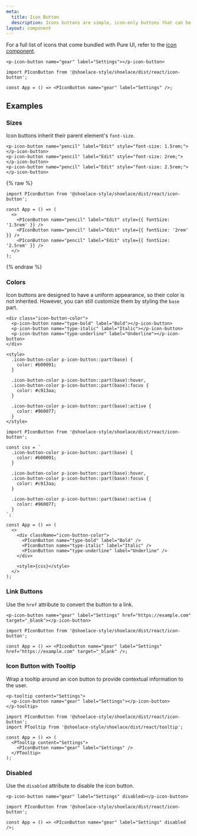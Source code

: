 ```yaml
---
meta:
  title: Icon Button
  description: Icons buttons are simple, icon-only buttons that can be used for actions and in toolbars.
layout: component
---
```


For a full list of icons that come bundled with Pure UI, refer to the [icon component](/components/icon).

```html:preview
<p-icon-button name="gear" label="Settings"></p-icon-button>
```

```jsx:react
import PIconButton from '@shoelace-style/shoelace/dist/react/icon-button';

const App = () => <PIconButton name="gear" label="Settings" />;
```

## Examples

### Sizes

Icon buttons inherit their parent element's `font-size`.

```html:preview
<p-icon-button name="pencil" label="Edit" style="font-size: 1.5rem;"></p-icon-button>
<p-icon-button name="pencil" label="Edit" style="font-size: 2rem;"></p-icon-button>
<p-icon-button name="pencil" label="Edit" style="font-size: 2.5rem;"></p-icon-button>
```

{% raw %}

```jsx:react
import PIconButton from '@shoelace-style/shoelace/dist/react/icon-button';

const App = () => (
  <>
    <PIconButton name="pencil" label="Edit" style={{ fontSize: '1.5rem' }} />
    <PIconButton name="pencil" label="Edit" style={{ fontSize: '2rem' }} />
    <PIconButton name="pencil" label="Edit" style={{ fontSize: '2.5rem' }} />
  </>
);
```

{% endraw %}

### Colors

Icon buttons are designed to have a uniform appearance, so their color is not inherited. However, you can still customize them by styling the `base` part.

```html:preview
<div class="icon-button-color">
  <p-icon-button name="type-bold" label="Bold"></p-icon-button>
  <p-icon-button name="type-italic" label="Italic"></p-icon-button>
  <p-icon-button name="type-underline" label="Underline"></p-icon-button>
</div>

<style>
  .icon-button-color p-icon-button::part(base) {
    color: #b00091;
  }

  .icon-button-color p-icon-button::part(base):hover,
  .icon-button-color p-icon-button::part(base):focus {
    color: #c913aa;
  }

  .icon-button-color p-icon-button::part(base):active {
    color: #960077;
  }
</style>
```

```jsx:react
import PIconButton from '@shoelace-style/shoelace/dist/react/icon-button';

const css = `
  .icon-button-color p-icon-button::part(base) {
    color: #b00091;
  }

  .icon-button-color p-icon-button::part(base):hover,
  .icon-button-color p-icon-button::part(base):focus {
    color: #c913aa;
  }

  .icon-button-color p-icon-button::part(base):active {
    color: #960077;
  }
`;

const App = () => (
  <>
    <div className="icon-button-color">
      <PIconButton name="type-bold" label="Bold" />
      <PIconButton name="type-italic" label="Italic" />
      <PIconButton name="type-underline" label="Underline" />
    </div>

    <style>{css}</style>
  </>
);
```

### Link Buttons

Use the `href` attribute to convert the button to a link.

```html:preview
<p-icon-button name="gear" label="Settings" href="https://example.com" target="_blank"></p-icon-button>
```

```jsx:react
import PIconButton from '@shoelace-style/shoelace/dist/react/icon-button';

const App = () => <PIconButton name="gear" label="Settings" href="https://example.com" target="_blank" />;
```

### Icon Button with Tooltip

Wrap a tooltip around an icon button to provide contextual information to the user.

```html:preview
<p-tooltip content="Settings">
  <p-icon-button name="gear" label="Settings"></p-icon-button>
</p-tooltip>
```

```jsx:react
import PIconButton from '@shoelace-style/shoelace/dist/react/icon-button';
import PTooltip from '@shoelace-style/shoelace/dist/react/tooltip';

const App = () => (
  <PTooltip content="Settings">
    <PIconButton name="gear" label="Settings" />
  </PTooltip>
);
```

### Disabled

Use the `disabled` attribute to disable the icon button.

```html:preview
<p-icon-button name="gear" label="Settings" disabled></p-icon-button>
```

```jsx:react
import PIconButton from '@shoelace-style/shoelace/dist/react/icon-button';

const App = () => <PIconButton name="gear" label="Settings" disabled />;
```
